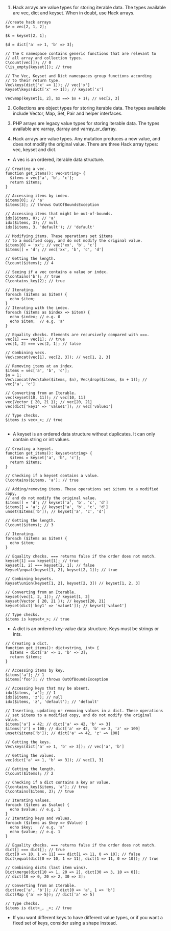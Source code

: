 1. Hack arrays are value types for storing iterable data. The types available are vec, dict and keyset. When in doubt, use Hack arrays.

```
//create hack arrays
$v = vec[2, 1, 2];

$k = keyset[2, 1];

$d = dict['a' => 1, 'b' => 3];

// The C namespace contains generic functions that are relevant to
// all array and collection types.
C\count(vec[]); // 0
C\is_empty(keyset[]); // true

// The Vec, Keyset and Dict namespaces group functions according
// to their return type.
Vec\keys(dict['x' => 1]); // vec['x']
Keyset\keys(dict['x' => 1]); // keyset['x']

Vec\map(keyset[1, 2], $x ==> $x + 1); // vec[2, 3]

```

2. Collections are object types for storing iterable data. The types available include Vector, Map, Set, Pair and helper interfaces.
3. PHP arrays are legacy value types for storing iterable data. The types available are varray, darray and varray_or_darray.

4. Hack arrays are value types. Any mutation produces a new value, and does not modify the original value. There are three Hack array types: vec, keyset and dict.
- A vec is an ordered, iterable data structure.
```
// Creating a vec.
function get_items(): vec<string> {
  $items = vec['a', 'b', 'c'];
  return $items;
}

// Accessing items by index.
$items[0]; // 'a'
$items[3]; // throws OutOfBoundsException

// Accessing items that might be out-of-bounds.
idx($items, 0); // 'a'
idx($items, 3); // null
idx($items, 3, 'default'); // 'default'

// Modifying items. These operations set $items
// to a modified copy, and do not modify the original value.
$items[0] = 'xx'; // vec['xx', 'b', 'c']
$items[] = 'd'; // vec['xx', 'b', 'c', 'd']

// Getting the length.
C\count($items); // 4

// Seeing if a vec contains a value or index.
C\contains('b'); // true
C\contains_key(2); // true

// Iterating.
foreach ($items as $item) {
  echo $item;
}
// Iterating with the index.
foreach ($items as $index => $item) {
  echo $index; // e.g. 0
  echo $item;  // e.g. 'a'
}

// Equality checks. Elements are recursively compared with ===.
vec[1] === vec[1]; // true
vec[1, 2] === vec[2, 1]; // false

// Combining vecs.
Vec\concat(vec[1], vec[2, 3]); // vec[1, 2, 3]

// Removing items at an index.
$items = vec['a', 'b', 'c'];
$n = 1;
Vec\concat(Vec\take($items, $n), Vec\drop($items, $n + 1)); // vec['a', 'c']

// Converting from an Iterable.
vec(keyset[10, 11]); // vec[10, 11]
vec(Vector { 20, 21 }); // vec[20, 21]
vec(dict['key1' => 'value1']); // vec['value1']

// Type checks.
$items is vec<_>; // true


```
- A keyset is an ordered data structure without duplicates. It can only contain string or int values.
```
// Creating a keyset.
function get_items(): keyset<string> {
  $items = keyset['a', 'b', 'c'];
  return $items;
}

// Checking if a keyset contains a value.
C\contains($items, 'a'); // true

// Adding/removing items. These operations set $items to a modified copy, 
// and do not modify the original value.
$items[] = 'd'; // keyset['a', 'b', 'c', 'd']
$items[] = 'a'; // keyset['a', 'b', 'c', 'd']
unset($items['b']); // keyset['a', 'c', 'd']

// Getting the length.
C\count($items); // 3

// Iterating.
foreach ($items as $item) {
  echo $item;
}

// Equality checks. === returns false if the order does not match.
keyset[1] === keyset[1]; // true
keyset[1, 2] === keyset[2, 1]; // false
Keyset\equal(keyset[1, 2], keyset[2, 1]); // true

// Combining keysets.
Keyset\union(keyset[1, 2], keyset[2, 3]) // keyset[1, 2, 3]

// Converting from an Iterable.
keyset(vec[1, 2, 1]); // keyset[1, 2]
keyset(Vector { 20, 21 }); // keyset[20, 21]
keyset(dict['key1' => 'value1']); // keyset['value1']

// Type checks.
$items is keyset<_>; // true
```
- A dict is an ordered key-value data structure. Keys must be strings or ints.
```
// Creating a dict.
function get_items(): dict<string, int> {
  $items = dict['a' => 1, 'b' => 3];
  return $items;
}

// Accessing items by key.
$items['a']; // 1
$items['foo']; // throws OutOfBoundsException

// Accessing keys that may be absent.
idx($items, 'a'); // 1
idx($items, 'z'); // null
idx($items, 'z', 'default'); // 'default'

// Inserting, updating or removing values in a dict. These operations 
// set $items to a modified copy, and do not modify the original value.
$items['a'] = 42; // dict['a' => 42, 'b' => 3]
$items['z'] = 100; // dict['a' => 42, 'b' => 3, 'z' => 100]
unset($items['b']); // dict['a' => 42, 'z' => 100]

// Getting the keys.
Vec\keys(dict['a' => 1, 'b' => 3]); // vec['a', 'b']

// Getting the values.
vec(dict['a' => 1, 'b' => 3]); // vec[1, 3]

// Getting the length.
C\count($items); // 2

// Checking if a dict contains a key or value.
C\contains_key($items, 'a'); // true
C\contains($items, 3); // true

// Iterating values.
foreach ($items as $value) {
  echo $value; // e.g. 1
}
// Iterating keys and values.
foreach ($items as $key => $Value) {
  echo $key;   // e.g. 'a'
  echo $value; // e.g. 1
}

// Equality checks. === returns false if the order does not match.
dict[] === dict[]; // true
dict[0 => 10, 1 => 11] === dict[1 => 11, 0 => 10]; // false
Dict\equal(dict[0 => 10, 1 => 11], dict[1 => 11, 0 => 10]); // true

// Combining dicts (last item wins).
Dict\merge(dict[10 => 1, 20 => 2], dict[30 => 3, 10 => 0]);
// dict[10 => 0, 20 => 2, 30 => 3];

// Converting from an Iterable.
dict(vec['a', 'b']); // dict[0 => 'a', 1 => 'b']
dict(Map {'a' => 5}); // dict['a' => 5]

// Type checks.
$items is dict<_, _>; // true
```
- If you want different keys to have different value types, or if you want a fixed set of keys, consider using a shape instead.
